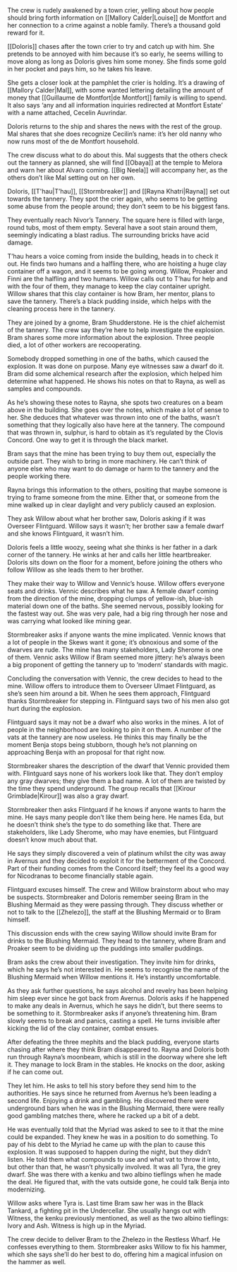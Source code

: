 The crew is rudely awakened by a town crier, yelling about how people should bring forth information on [[Mallory Calder|Louise]] de Montfort and her connection to a crime against a noble family. There’s a thousand gold reward for it. 

[[Doloris]] chases after the town crier to try and catch up with him. She pretends to be annoyed with him because it’s so early, he seems willing to move along as long as Doloris gives him some money. She finds some gold in her pocket and pays him, so he takes his leave. 

She gets a closer look at the pamphlet the crier is holding. It’s a drawing of [[Mallory Calder|Mal]], with some wanted lettering detailing the amount of money that [[Guillaume de Montfort|de Montfort]] family is willing to spend. It also says ‘any and all information inquiries redirected at Montfort Estate’ with a name attached, Cecelin Auvrindar. 

Doloris returns to the ship and shares the news with the rest of the group. Mal shares that she does recognize Cecilin’s name: it’s her old nanny who now runs most of the de Montfort household. 

The crew discuss what to do about this. Mal suggests that the others check out the tannery as planned, she will find [[Obaya]] at the temple to Melora and warn her about Alvaro coming. [[Big Neela]] will accompany her, as the others don’t like Mal setting out on her own. 

Doloris, [[T'hau|T’hau]], [[Stormbreaker]] and [[Rayna Khatri|Rayna]] set out towards the tannery. They spot the crier again, who seems to be getting some abuse from the people around; they don’t seem to be his biggest fans.

They eventually reach Nivor’s Tannery. The square here is filled with large, round tubs, most of them empty. Several have a soot stain around them, seemingly indicating a blast radius. The surrounding bricks have acid damage. 

T’hau hears a voice coming from inside the building, heads in to check it out. He finds two humans and a halfling there, who are hoisting a huge clay container off a wagon, and it seems to be going wrong. Willow, Proaker and Finni are the halfling and two humans. Willow calls out to T’hau for help and with the four of them, they manage to keep the clay container upright. Willow shares that this clay container is how Bram, her mentor, plans to save the tannery. There’s a black pudding inside, which helps with the cleaning process here in the tannery. 

They are joined by a gnome, Bram Shudderstone. He is the chief alchemist of the tannery. The crew say they’re here to help investigate the explosion. Bram shares some more information about the explosion. Three people died, a lot of other workers are recooperating. 

Somebody dropped something in one of the baths, which caused the explosion. It was done on purpose. Many eye witnesses saw a dwarf do it. Bram did some alchemical research after the explosion, which helped him determine what happened. He shows his notes on that to Rayna, as well as samples and compounds. 

As he’s showing these notes to Rayna, she spots two creatures on a beam above in the building. She goes over the notes, which make a lot of sense to her. She deduces that whatever was thrown into one of the baths, wasn’t something that they logically also have here at the tannery. The compound that was thrown in, sulphur, is hard to obtain as it’s regulated by the Clovis Concord. One way to get it is through the black market. 

Bram says that the mine has been trying to buy them out, especially the outside part. They wish to bring in more machinery. He can’t think of anyone else who may want to do damage or harm to the tannery and the people working there. 

Rayna brings this information to the others, positing that maybe someone is trying to frame someone from the mine. Either that, or someone from the mine walked up in clear daylight and very publicly caused an explosion. 

They ask Willow about what her brother saw, Doloris asking if it was Overseer Flintguard. Willow says it wasn’t; her brother saw a female dwarf and she knows Flintguard, it wasn’t him.

Doloris feels a little woozy, seeing what she thinks is her father in a dark corner of the tannery. He winks at her and calls her little heartbreaker. Doloris sits down on the floor for a moment, before joining the others who follow Willow as she leads them to her brother. 

They make their way to Willow and Vennic’s house. Willow offers everyone seats and drinks. Vennic describes what he saw. A female dwarf coming from the direction of the mine, dropping clumps of yellow-ish, blue-ish material down one of the baths. She seemed nervous, possibly looking for the fastest way out. She was very pale, had a big ring through her nose and was carrying what looked like mining gear. 

Stormbreaker asks if anyone wants the mine implicated. Vennic knows that a lot of people in the Skews want it gone; it’s obnoxious and some of the dwarves are rude. The mine has many stakeholders, Lady Sherome is one of them. Vennic asks Willow if Bram seemed more jittery: he’s always been a big proponent of getting the tannery up to ‘modern’ standards with magic. 

Concluding the conversation with Vennic, the crew decides to head to the mine. Willow offers to introduce them to Overseer Ulmaet Flintguard, as she’s seen him around a bit. When he sees them approach, Flintguard thanks Stormbreaker for stepping in. Flintguard says two of his men also got hurt during the explosion. 

Flintguard says it may not be a dwarf who also works in the mines. A lot of people in the neighborhood are looking to pin it on them. A number of the vats at the tannery are now useless. He thinks this may finally be the moment Benja stops being stubborn, though he’s not planning on approaching Benja with an proposal for that right now.

Stormbreaker shares the description of the dwarf that Vennic provided them with. Flintguard says none of his workers look like that. They don’t employ any gray dwarves; they give them a bad name. A lot of them are twisted by the time they spend underground. The group recalls that [[Kirour Grimblade|Kirour]] was also a gray dwarf. 

Stormbreaker then asks Flintguard if he knows if anyone wants to harm the mine. He says many people don’t like them being here. He names Eda, but he doesn’t think she’s the type to do something like that. There are stakeholders, like Lady Sherome, who may have enemies, but Flintguard doesn’t know much about that. 

He says they simply discovered a vein of platinum whilst the city was away in Avernus and they decided to exploit it for the betterment of the Concord. Part of their funding comes from the Concord itself; they feel its a good way for Nicodranas to become financially stable again. 

Flintguard excuses himself. The crew and Willow brainstorm about who may be suspects. Stormbreaker and Doloris remember seeing Bram in the Blushing Mermaid as they were passing through. They discuss whether or not to talk to the [[Zhelezo]], the staff at the Blushing Mermaid or to Bram himself.

This discussion ends with the crew saying Willow should invite Bram for drinks to the Blushing Mermaid. They head to the tannery, where Bram and Proaker seem to be dividing up the puddings into smaller puddings. 

Bram asks the crew about their investigation. They invite him for drinks, which he says he’s not interested in. He seems to recognise the name of the Blushing Mermaid when Willow mentions it. He’s instantly uncomfortable. 

As they ask further questions, he says alcohol and revelry has been helping him sleep ever since he got back from Avernus. Doloris asks if he happened to make any deals in Avernus, which he says he didn’t, but there seems to be something to it. Stormbreaker asks if anyone’s threatening him. Bram slowly seems to break and panics, casting a spell. He turns invisible after kicking the lid of the clay container, combat ensues. 

After defeating the three mephits and the black pudding, everyone starts chasing after where they think Bram disappeared to. Rayna and Doloris both run through Rayna’s moonbeam, which is still in the doorway where she left it. They manage to lock Bram in the stables. He knocks on the door, asking if he can come out.

They let him. He asks to tell his story before they send him to the authorities. He says since he returned from Avernus he’s been leading a second life. Enjoying a drink and gambling. He discovered there were underground bars when he was in the Blushing Mermaid, there were really good gambling matches there, where he racked up a bit of a debt.

He was eventually told that the Myriad was asked to see to it that the mine could be expanded. They knew he was in a position to do something. To pay of his debt to the Myriad he came up with the plan to cause this explosion. It was supposed to happen during the night, but they didn’t listen. He told them what compounds to use and what vat to throw it into, but other than that, he wasn’t physically involved. It was all Tyra, the grey dwarf. She was there with a kenku and two albino tieflings when he made the deal. He figured that, with the vats outside gone, he could talk Benja into modernizing. 

Willow asks where Tyra is. Last time Bram saw her was in the Black Tankard, a fighting pit in the Undercellar. She usually hangs out with Witness, the kenku previously mentioned, as well as the two albino tieflings: Ivory and Ash. Witness is high up in the Myriad.

The crew decide to deliver Bram to the Zhelezo in the Restless Wharf. He confesses everything to them. Stormbreaker asks Willow to fix his hammer, which she says she’ll do her best to do, offering him a magical infusion on the hammer as well.
